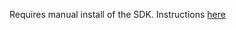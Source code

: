 Requires manual install of the SDK. Instructions [here](https://developers.google.com/ar/develop/java/getting-started)
